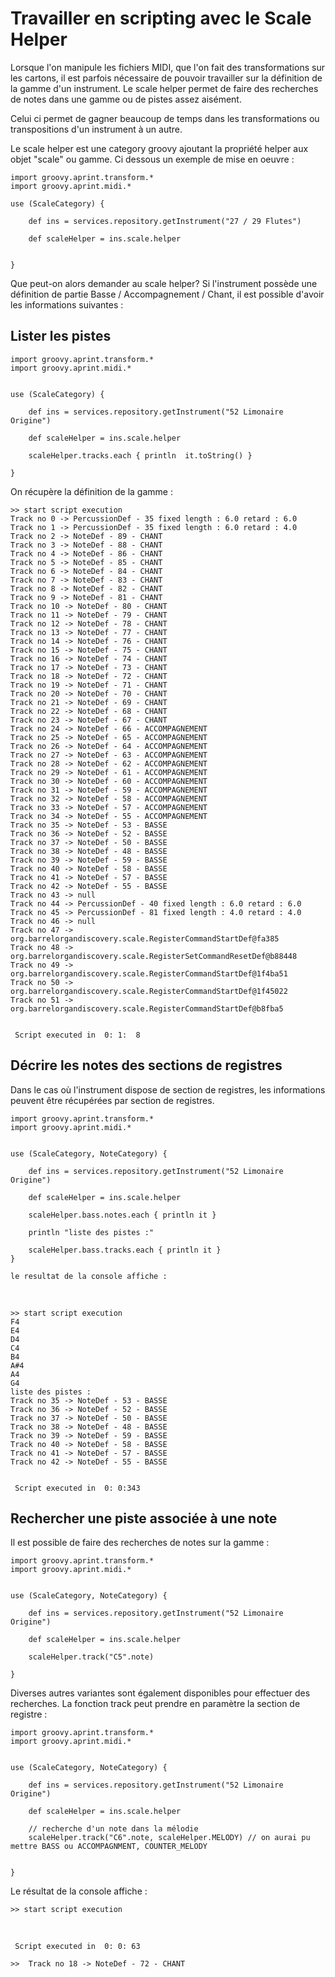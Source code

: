 
Travailler en scripting avec le Scale Helper
============================================

Lorsque l'on manipule les fichiers MIDI, que l'on fait des transformations sur les cartons, il est parfois nécessaire de pouvoir travailler sur la définition de la gamme d'un instrument. Le scale helper permet de faire des recherches de notes dans une gamme ou de pistes assez aisément.

Celui ci permet de gagner beaucoup de temps dans les transformations ou transpositions d'un instrument à un autre.

Le scale helper est une category groovy ajoutant la propriété helper aux objet "scale" ou gamme. Ci dessous un exemple de mise en oeuvre :

    import groovy.aprint.transform.*
    import groovy.aprint.midi.*
    
    use (ScaleCategory) {
    
        def ins = services.repository.getInstrument("27 / 29 Flutes")
    
        def scaleHelper = ins.scale.helper
    
    
    }

Que peut-on alors demander au scale helper? Si l'instrument possède une définition de partie Basse / Accompagnement / Chant, il est possible d'avoir les informations suivantes :


Lister les pistes
-----------------

    import groovy.aprint.transform.*
    import groovy.aprint.midi.*
    
    
    use (ScaleCategory) {
    
        def ins = services.repository.getInstrument("52 Limonaire Origine")
    
        def scaleHelper = ins.scale.helper
    
        scaleHelper.tracks.each { println  it.toString() }
    
    }

On récupère la définition de la gamme :

    >> start script execution
    Track no 0 -> PercussionDef - 35 fixed length : 6.0 retard : 6.0
    Track no 1 -> PercussionDef - 35 fixed length : 6.0 retard : 4.0
    Track no 2 -> NoteDef - 89 - CHANT
    Track no 3 -> NoteDef - 88 - CHANT
    Track no 4 -> NoteDef - 86 - CHANT
    Track no 5 -> NoteDef - 85 - CHANT
    Track no 6 -> NoteDef - 84 - CHANT
    Track no 7 -> NoteDef - 83 - CHANT
    Track no 8 -> NoteDef - 82 - CHANT
    Track no 9 -> NoteDef - 81 - CHANT
    Track no 10 -> NoteDef - 80 - CHANT
    Track no 11 -> NoteDef - 79 - CHANT
    Track no 12 -> NoteDef - 78 - CHANT
    Track no 13 -> NoteDef - 77 - CHANT
    Track no 14 -> NoteDef - 76 - CHANT
    Track no 15 -> NoteDef - 75 - CHANT
    Track no 16 -> NoteDef - 74 - CHANT
    Track no 17 -> NoteDef - 73 - CHANT
    Track no 18 -> NoteDef - 72 - CHANT
    Track no 19 -> NoteDef - 71 - CHANT
    Track no 20 -> NoteDef - 70 - CHANT
    Track no 21 -> NoteDef - 69 - CHANT
    Track no 22 -> NoteDef - 68 - CHANT
    Track no 23 -> NoteDef - 67 - CHANT
    Track no 24 -> NoteDef - 66 - ACCOMPAGNEMENT
    Track no 25 -> NoteDef - 65 - ACCOMPAGNEMENT
    Track no 26 -> NoteDef - 64 - ACCOMPAGNEMENT
    Track no 27 -> NoteDef - 63 - ACCOMPAGNEMENT
    Track no 28 -> NoteDef - 62 - ACCOMPAGNEMENT
    Track no 29 -> NoteDef - 61 - ACCOMPAGNEMENT
    Track no 30 -> NoteDef - 60 - ACCOMPAGNEMENT
    Track no 31 -> NoteDef - 59 - ACCOMPAGNEMENT
    Track no 32 -> NoteDef - 58 - ACCOMPAGNEMENT
    Track no 33 -> NoteDef - 57 - ACCOMPAGNEMENT
    Track no 34 -> NoteDef - 55 - ACCOMPAGNEMENT
    Track no 35 -> NoteDef - 53 - BASSE
    Track no 36 -> NoteDef - 52 - BASSE
    Track no 37 -> NoteDef - 50 - BASSE
    Track no 38 -> NoteDef - 48 - BASSE
    Track no 39 -> NoteDef - 59 - BASSE
    Track no 40 -> NoteDef - 58 - BASSE
    Track no 41 -> NoteDef - 57 - BASSE
    Track no 42 -> NoteDef - 55 - BASSE
    Track no 43 -> null
    Track no 44 -> PercussionDef - 40 fixed length : 6.0 retard : 6.0
    Track no 45 -> PercussionDef - 81 fixed length : 4.0 retard : 4.0
    Track no 46 -> null
    Track no 47 -> org.barrelorgandiscovery.scale.RegisterCommandStartDef@fa385
    Track no 48 -> org.barrelorgandiscovery.scale.RegisterSetCommandResetDef@b88448
    Track no 49 -> org.barrelorgandiscovery.scale.RegisterCommandStartDef@1f4ba51
    Track no 50 -> org.barrelorgandiscovery.scale.RegisterCommandStartDef@1f45022
    Track no 51 -> org.barrelorgandiscovery.scale.RegisterCommandStartDef@b8fba5
    
    
     Script executed in  0: 1:  8 

Décrire les notes des sections de registres
------------------------------------------

Dans le cas où l'instrument dispose de section de registres, les informations peuvent être récupérées par section de registres.

    import groovy.aprint.transform.*
    import groovy.aprint.midi.*
    
    
    use (ScaleCategory, NoteCategory) {
    
        def ins = services.repository.getInstrument("52 Limonaire Origine")
    
        def scaleHelper = ins.scale.helper
    
        scaleHelper.bass.notes.each { println it }
    
        println "liste des pistes :"
    
        scaleHelper.bass.tracks.each { println it }
    }
    
    le resultat de la console affiche :

​     


    >> start script execution
    F4
    E4
    D4
    C4
    B4
    A#4
    A4
    G4
    liste des pistes :
    Track no 35 -> NoteDef - 53 - BASSE
    Track no 36 -> NoteDef - 52 - BASSE
    Track no 37 -> NoteDef - 50 - BASSE
    Track no 38 -> NoteDef - 48 - BASSE
    Track no 39 -> NoteDef - 59 - BASSE
    Track no 40 -> NoteDef - 58 - BASSE
    Track no 41 -> NoteDef - 57 - BASSE
    Track no 42 -> NoteDef - 55 - BASSE
    
    
     Script executed in  0: 0:343 

Rechercher une piste associée à une note
----------------------------------------

Il est possible de faire des recherches de notes sur la gamme :

    import groovy.aprint.transform.*
    import groovy.aprint.midi.*
    
    
    use (ScaleCategory, NoteCategory) {
    
        def ins = services.repository.getInstrument("52 Limonaire Origine")
    
        def scaleHelper = ins.scale.helper
    
        scaleHelper.track("C5".note)    
    
    }

Diverses autres variantes sont également disponibles pour effectuer des recherches. La fonction track peut prendre en paramètre la section de registre :

    import groovy.aprint.transform.*
    import groovy.aprint.midi.*
    
    
    use (ScaleCategory, NoteCategory) {
    
        def ins = services.repository.getInstrument("52 Limonaire Origine")
    
        def scaleHelper = ins.scale.helper
    
        // recherche d'un note dans la mélodie
        scaleHelper.track("C6".note, scaleHelper.MELODY) // on aurai pu mettre BASS ou ACCOMPAGNMENT, COUNTER_MELODY
    
    
    }

Le résultat de la console affiche :


    >> start script execution
​     

     Script executed in  0: 0: 63 
    
    >>  Track no 18 -> NoteDef - 72 - CHANT

